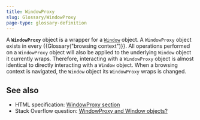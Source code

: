 ```yaml
---
title: WindowProxy
slug: Glossary/WindowProxy
page-type: glossary-definition
---
```




A **`WindowProxy`** object is a wrapper for a [`Window`](/Web/API/Window) object. A `WindowProxy` object exists in every {{Glossary("browsing context")}}. All operations performed on a `WindowProxy` object will also be applied to the underlying `Window` object it currently wraps. Therefore, interacting with a `WindowProxy` object is almost identical to directly interacting with a `Window` object. When a browsing context is navigated, the `Window` object its `WindowProxy` wraps is changed.

## See also

- HTML specification: [WindowProxy section](https://html.spec.whatwg.org/multipage/window-object.html#the-windowproxy-exotic-object)
- Stack Overflow question: [WindowProxy and Window objects?](https://stackoverflow.com/questions/16092835/windowproxy-and-window-objects)
